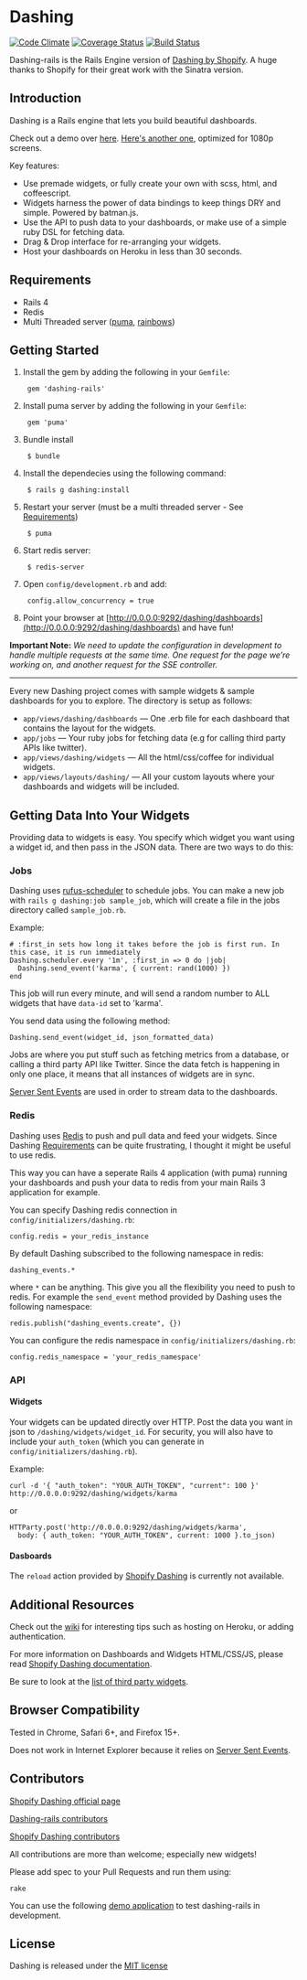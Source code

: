 # Dashing

[![Code Climate](https://codeclimate.com/github/gottfrois/dashing-rails.png)](https://codeclimate.com/github/gottfrois/dashing-rails)
[![Coverage Status](https://coveralls.io/repos/gottfrois/dashing-rails/badge.png?branch=master)](https://coveralls.io/r/gottfrois/dashing-rails?branch=master)
[![Build Status](https://travis-ci.org/gottfrois/dashing-rails.png?branch=master)](https://travis-ci.org/gottfrois/dashing-rails)

Dashing-rails is the Rails Engine version of [Dashing by Shopify](http://shopify.github.io/dashing/).
A huge thanks to Shopify for their great work with the Sinatra version.

## Introduction

Dashing is a Rails engine that lets you build beautiful dashboards.

Check out a demo over [here](http://dashingdemo.herokuapp.com/sample). [Here's another one](http://dashingdemo.herokuapp.com/sampletv), optimized for 1080p screens.

Key features:

* Use premade widgets, or fully create your own with scss, html, and coffeescript.
* Widgets harness the power of data bindings to keep things DRY and simple. Powered by batman.js.
* Use the API to push data to your dashboards, or make use of a simple ruby DSL for fetching data.
* Drag & Drop interface for re-arranging your widgets.
* Host your dashboards on Heroku in less than 30 seconds.

## Requirements

* Rails 4
* Redis
* Multi Threaded server ([puma](https://github.com/puma/puma), [rainbows](http://rainbows.rubyforge.org/))


## Getting Started

1. Install the gem by adding the following in your `Gemfile`:

		gem 'dashing-rails'

2. Install puma server by adding the following in your `Gemfile`:

		gem 'puma'

3. Bundle install

		$ bundle

4. Install the dependecies using the following command:

		$ rails g dashing:install

5. Restart your server (must be a multi threaded server - See [Requirements](https://github.com/gottfrois/dashing-rails#requirements))

		$ puma

6. Start redis server:

		$ redis-server

7. Open `config/development.rb` and add:

		config.allow_concurrency = true

8. Point your browser at [http://0.0.0.0:9292/dashing/dashboards](http://0.0.0.0:9292/dashing/dashboards) and have fun!


**Important Note:** *We need to update the configuration in development to handle multiple requests at the same time. One request for the page we’re working on, and another request for the SSE controller.*

- - -

Every new Dashing project comes with sample widgets & sample dashboards for you to explore. The directory is setup as follows:

* `app/views/dashing/dashboards` — One .erb file for each dashboard that contains the layout for the widgets.
* `app/jobs` — Your ruby jobs for fetching data (e.g for calling third party APIs like twitter).
* `app/views/dashing/widgets` — All the html/css/coffee for individual widgets.
* `app/views/layouts/dashing/` — All your custom layouts where your dashboards and widgets will be included.

## Getting Data Into Your Widgets

Providing data to widgets is easy. You specify which widget you want using a widget id, and then pass in the JSON data. There are two ways to do this:

### Jobs

Dashing uses [rufus-scheduler](http://rufus.rubyforge.org/rufus-scheduler/) to schedule jobs. You can make a new job with `rails g dashing:job sample_job`, which will create a file in the jobs directory called `sample_job.rb`.

Example:

	# :first_in sets how long it takes before the job is first run. In this case, it is run immediately
	Dashing.scheduler.every '1m', :first_in => 0 do |job|
	  Dashing.send_event('karma', { current: rand(1000) })
	end

This job will run every minute, and will send a random number to ALL widgets that have `data-id` set to 'karma'.

You send data using the following method:

	Dashing.send_event(widget_id, json_formatted_data)

Jobs are where you put stuff such as fetching metrics from a database, or calling a third party API like Twitter. Since the data fetch is happening in only one place, it means that all instances of widgets are in sync.

[Server Sent Events](http://www.html5rocks.com/en/tutorials/eventsource/basics/) are used in order to stream data to the dashboards.

### Redis

Dashing uses [Redis](http://redis.io/) to push and pull data and feed your widgets. Since Dashing [Requirements](https://github.com/gottfrois/dashing-rails#requirements) can be quite frustrating, I thought it might be useful to use redis.

This way you can have a seperate Rails 4 application (with puma) running your dashboards and push your data to redis from your main Rails 3 application for example.

You can specify Dashing redis connection in `config/initializers/dashing.rb`:

	config.redis = your_redis_instance

By default Dashing subscribed to the following namespace in redis:

	dashing_events.*

where `*` can be anything. This give you all the flexibility you need to push to redis. For example the `send_event` method provided by Dashing uses the following namespace:

	redis.publish("dashing_events.create", {})

You can configure the redis namespace in `config/initializers/dashing.rb`:

	config.redis_namespace = 'your_redis_namespace'

### API

#### Widgets

Your widgets can be updated directly over HTTP. Post the data you want in json to `/dashing/widgets/widget_id`. For security, you will also have to include your `auth_token` (which you can generate in `config/initializers/dashing.rb`).

Example:

	curl -d '{ "auth_token": "YOUR_AUTH_TOKEN", "current": 100 }' http://0.0.0.0:9292/dashing/widgets/karma

or

	HTTParty.post('http://0.0.0.0:9292/dashing/widgets/karma',
	  body: { auth_token: "YOUR_AUTH_TOKEN", current: 1000 }.to_json)

#### Dasboards

The `reload` action provided by [Shopify Dashing](http://shopify.github.io/dashing/) is currently not available.

## Additional Resources

Check out the [wiki](https://github.com/gottfrois/dashing-rails/wiki) for interesting tips such as hosting on Heroku, or adding authentication.

For more information on Dashboards and Widgets HTML/CSS/JS, please read [Shopify Dashing documentation](http://shopify.github.io/dashing).

Be sure to look at the [list of third party widgets](https://github.com/Shopify/dashing/wiki/Additional-Widgets).

## Browser Compatibility

Tested in Chrome, Safari 6+, and Firefox 15+.

Does not work in Internet Explorer because it relies on [Server Sent Events](http://www.html5rocks.com/en/tutorials/eventsource/basics/).

## Contributors

[Shopify Dashing official page](http://shopify.github.io/dashing/)

[Dashing-rails contributors](https://github.com/gottfrois/dashing-rails/contributors)

[Shopify Dashing contributors](https://github.com/Shopify/dashing/graphs/contributors)

All contributions are more than welcome; especially new widgets!

Please add spec to your Pull Requests and run them using:

	rake

You can use the following [demo application](https://github.com/gottfrois/dashing-rails-demo) to test dashing-rails in development.

## License

Dashing is released under the [MIT license](https://github.com/Shopify/dashing/blob/master/MIT-LICENSE)
